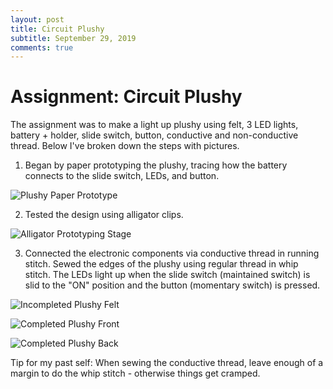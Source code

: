 ```yaml
---
layout: post
title: Circuit Plushy
subtitle: September 29, 2019
comments: true
---
```


# Assignment: Circuit Plushy

The assignment was to make a light up plushy using felt, 3 LED lights, battery + holder, slide switch, button, conductive and non-conductive thread. Below I've broken down the steps with pictures.

1. Began by paper prototyping the plushy, tracing how the battery connects to the slide switch, LEDs, and button.

 ![Plushy Paper Prototype](https://ephsarah.github.io/img/paperplushyproto.JPG)

2. Tested the design using alligator clips.

 ![Alligator Prototyping Stage](https://ephsarah.github.io/img/alligatorplushy.JPG)

3. Connected the electronic components via conductive thread in running stitch. Sewed the edges of the plushy using regular thread in whip stitch. The LEDs light up when the slide switch (maintained switch) is slid to the "ON" position and the button (momentary switch) is pressed.

 ![Incompleted Plushy Felt](https://ephsarah.github.io/img/feltplushy.JPG)

 ![Completed Plushy Front](https://ephsarah.github.io/img/frontplushy.JPG)
 
 ![Completed Plushy Back](https://ephsarah.github.io/img/backplushy.JPG)


Tip for my past self: When sewing the conductive thread, leave enough of a margin to do the whip stitch - otherwise things get cramped.
